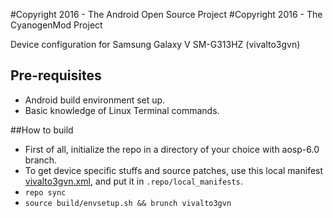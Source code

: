 #Copyright 2016 - The Android Open Source Project
#Copyright 2016 - The CyanogenMod Project

Device configuration for Samsung Galaxy V SM-G313HZ (vivalto3gvn)

## Pre-requisites
* Android build environment set up.
* Basic knowledge of Linux Terminal commands.

##How to build
* First of all, initialize the repo in a directory of your choice with aosp-6.0 branch.
* To get device specific stuffs and source patches, use this local manifest [vivalto3gvn.xml](https://github.com/ngoquang2708/android_local_manifests/blob/aosp-6.0-vivalto3gvn/vivalto3gvn.xml), and put it in `.repo/local_manifests`.
* `repo sync`
* `source build/envsetup.sh && brunch vivalto3gvn`
